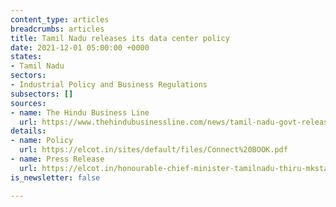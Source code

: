 ```yaml
---
content_type: articles
breadcrumbs: articles
title: Tamil Nadu releases its data center policy
date: 2021-12-01 05:00:00 +0000
states:
- Tamil Nadu
sectors:
- Industrial Policy and Business Regulations
subsectors: []
sources:
- name: The Hindu Business Line
  url: https://www.thehindubusinessline.com/news/tamil-nadu-govt-releases-data-centre-policy/article37697627.ece
details:
- name: Policy
  url: https://elcot.in/sites/default/files/Connect%20BOOK.pdf
- name: Press Release
  url: https://elcot.in/honourable-chief-minister-tamilnadu-thiru-mkstalin-launched-tamilnadu-data-centre-policy-2021-0
is_newsletter: false

---
```


